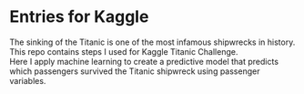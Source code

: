 # Entries for Kaggle

The sinking of the Titanic is one of the most infamous shipwrecks in history.
This repo contains steps I used for Kaggle Titanic Challenge.   
Here I apply machine learning to create a predictive model that predicts which passengers survived the Titanic shipwreck using passenger variables. 
